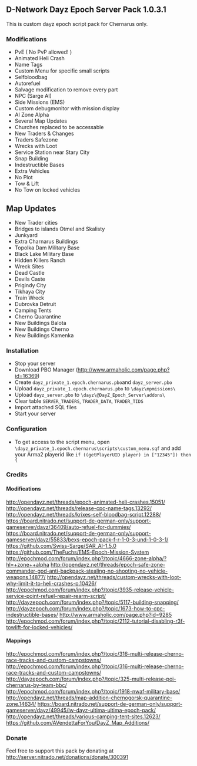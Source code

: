 ## D-Network Dayz Epoch Server Pack 1.0.3.1

This is custom dayz epoch script pack for Chernarus only. 

### Modifications

- PvE ( No PvP allowed! )
- Animated Heli Crash
- Name Tags
- Custom Menu for specific small scripts
- Selfbloodbag
- Autorefuel
- Salvage modification to remove every part
- NPC (Sarge AI)
- Side Missions (EMS)
- Custom debugmonitor with mission display
- AI Zone Alpha
- Several Map Updates
- Churches replaced to be accessable
- New Traders & Changes
- Traders Safezone
- Wrecks with Loot
- Service Station near Stary City
- Snap Building
- Indestructible Bases
- Extra Vehicles
- No Plot 
- Tow & Lift
- No Tow on locked vehicles

## Map Updates

- New Trader cities
- Bridges to islands Otmel and Skalisty
- Junkyard
- Extra Charnarus Buildings
- Topolka Dam Military Base
- Black Lake Military Base
- Hidden Killers Ranch
- Wreck Sites
- Dead Castle
- Devils Caste
- Prigindy City
- Tikhaya City
- Train Wreck
- Dubrovka Detruit
- Camping Tents 
- Cherno Quarantine
- New Buildings Balota
- New Buildings Cherno
- New Buildings Kamenka

### Installation

- Stop your server
- Download PBO Manager (http://www.armaholic.com/page.php?id=16369)
- Create ```dayz_private_1.epoch.chernarus.pbo```and ```dayz_server.pbo```
- Upload ```dayz_private_1.epoch.chernarus.pbo``` to ```\dayz\mpmissions\```
- Upload ```dayz_server.pbo``` to ```\dayz\@DayZ_Epoch_Server\addons\```
- Clear table ```SERVER_TRADERS```, ```TRADER_DATA```, ```TRADER_TIDS```
- Import attached SQL files
- Start your server

### Configuration

- To get access to the script menu, open ```\dayz_private_1.epoch.chernarus\scripts\custom_menu.sqf``` and add your Arma2 playerid like ```if ((getPlayerUID player) in ["12345"]) then {```

### Credits

#### Modifications

http://opendayz.net/threads/epoch-animated-heli-crashes.15051/
http://opendayz.net/threads/release-cpc-name-tags.13292/
http://opendayz.net/threads/krixes-self-bloodbag-script.12288/
https://board.nitrado.net/support-de-german-only/support-gameserver/dayz/36409/auto-refuel-for-dummies/
https://board.nitrado.net/support-de-german-only/support-gameserver/dayz/55833/bexs-epoch-pack-f-r-1-0-3-und-1-0-3-1/
https://github.com/Swiss-Sarge/SAR_AI-1.5.0
https://github.com/TheFuchs/EMS-Epoch-Mission-System
http://epochmod.com/forum/index.php?/topic/4666-zone-alpha/?hl=+zone++alpha
http://opendayz.net/threads/epoch-safe-zone-commander-god-anti-backpack-stealing-no-shooting-no-vehicle-weapons.14877/
http://opendayz.net/threads/custom-wrecks-with-loot-why-limit-it-to-heli-crashes-p.10426/
http://epochmod.com/forum/index.php?/topic/3935-release-vehicle-service-point-refuel-repair-rearm-script/
http://dayzepoch.com/forum/index.php?/topic/5117-building-snapping/
http://dayzepoch.com/forum/index.php?/topic/1673-how-to-cpc-indestructible-bases/
http://www.armaholic.com/page.php?id=9285
http://epochmod.com/forum/index.php?/topic/2112-tutorial-disabling-r3f-towlift-for-locked-vehicles/

#### Mappings

http://epochmod.com/forum/index.php?/topic/316-multi-release-cherno-race-tracks-and-custom-campstowns/
http://epochmod.com/forum/index.php?/topic/316-multi-release-cherno-race-tracks-and-custom-campstowns/
http://dayzepoch.com/forum/index.php?/topic/325-multi-release-poi-chernarus-by-team-bbc/
http://epochmod.com/forum/index.php?/topic/1918-nwaf-military-base/
http://opendayz.net/threads/map-addition-chernogorsk-quarantine-zone.14634/
https://board.nitrado.net/support-de-german-only/support-gameserver/dayz/49945/lw-dayz-ultima-ultima-epoch-pack/
http://opendayz.net/threads/various-camping-tent-sites.12623/
https://github.com/AVendettaForYou/DayZ_Map_Additions/

### Donate

Feel free to support this pack by donating at http://server.nitrado.net/donations/donate/300391